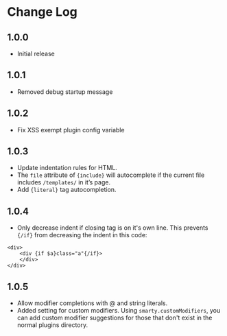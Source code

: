 # Change Log

## 1.0.0
- Initial release

## 1.0.1
- Removed debug startup message

## 1.0.2
- Fix XSS exempt plugin config variable

## 1.0.3
- Update indentation rules for HTML.
- The `file` attribute of `{include}` will autocomplete if the current file includes `/templates/` in it’s page.
- Add `{literal}` tag autocompletion.

## 1.0.4
- Only decrease indent if closing tag is on it's own line. This prevents `{/if}` from decreasing the indent in this code:
```smarty
<div>
	<div {if $a}class="a"{/if}>
	</div>
</div>
```

## 1.0.5
- Allow modifier completions with @ and string literals.
- Added setting for custom modifiers. Using `smarty.customModifiers`, you can add custom modifier suggestions for those that don't exist in the normal plugins directory.
